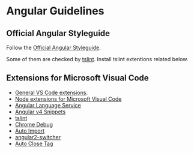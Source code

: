 # Angular Guidelines

## Official Angular Styleguide

Follow the [Official Angular Styleguide](https://angular.io/styleguide).

Some of them are checked by [tslint](https://github.com/palantir/tslint). Install tslint extentions related below.

## Extensions for Microsoft Visual Code

* [General VS Code extensions](vs-code.md).
* [Node extensions for Microsoft Visual Code](nodejs.md)
* [Angular Language Service](https://marketplace.visualstudio.com/items?itemName=Angular.ng-template)
* [Angular v4 Snippets](https://marketplace.visualstudio.com/items?itemName=johnpapa.Angular2)
* [tslint](https://marketplace.visualstudio.com/items?itemName=eg2.tslint)
* [Chrome Debug](https://marketplace.visualstudio.com/items?itemName=msjsdiag.debugger-for-chrome)
* [Auto Import](https://marketplace.visualstudio.com/items?itemName=steoates.autoimport)
* [angular2-switcher](https://marketplace.visualstudio.com/items?itemName=infinity1207.angular2-switcher)
* [Auto Close Tag](https://marketplace.visualstudio.com/items?itemName=formulahendry.auto-close-tag)
